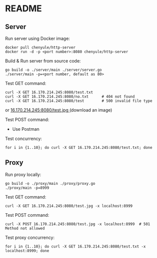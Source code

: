 # README

## Server

Run server using Docker image:

```shell
docker pull chenyule/http-server
docker run -d -p <port number>:8080 chenyule/http-server
```

Build & Run server from source code:

```shell
go build -o ./server/main ./server/server.go 
./server/main -p=<port number, default as 80>
```

Test GET command:

```shell
curl -X GET 16.170.214.245:8080/test.txt
curl -X GET 16.170.214.245:8080/no.txt		# 404 not found
curl -X GET 16.170.214.245:8080/test		# 500 invalid file type
```

or [16.170.214.245:8080/test.jpg ](http://16.170.214.245:8080/test.jpg) (download an image)

Test POST command: 

+ Use Postman

Test concurrency:

```shell
for i in {1..10}; do curl -X GET 16.170.214.245:8080/test.txt; done
```

## Proxy

Run proxy locally:

```shell
go build -o ./proxy/main ./proxy/proxy.go 
./proxy/main -p=8999
```

Test GET command:

```shell
curl -X GET 16.170.214.245:8080/test.jpg -x localhost:8999
```

Test POST command:

```shell
curl -X POST 16.170.214.245:8080/test.jpg -x localhost:8999  # 501 Method not allowed
```

Test proxy concurrency:

```shell
for i in {1..10}; do curl -X GET 16.170.214.245:8080/test.txt -x localhost:8999; done
```

